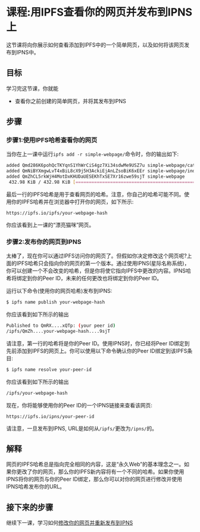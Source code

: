# 课程:用IPFS查看你的网页并发布到IPNS上

这节课将向你展示如何查看添加到IPFS中的一个简单网页，以及如何将该网页发布到IPNS中。

## 目标

学习完这节课，你就能

* 查看你之前创建的简单网页，并将其发布到IPNS

## 步骤

### 步骤1:使用IPFS哈希查看你的网页

当你在上一课中运行`ipfs add -r simple-webpage/`命令时，你的输出如下:

```bash
added Qmd286K6pohQcTKYqnS1YhWrCiS4gz7Xi34sdwMe9USZ7u simple-webpage/cat.jpg
added QmNiBYXmgwLvT4xBiL8cX9j5H3AckiEjAnLZsoBiK6xEEr simple-webpage/index.html
added QmZhCL5rkWjH4MotDxKHUDaUESEKhTxSE7Xr16zwe59sjT simple-webpage
 432.98 KiB / 432.98 KiB [=============================================] 100.00%
```

最后一行的IPFS哈希是用于查看网页的哈希。注意，你自己的哈希可能不同。使用你的IPFS哈希并在浏览器中打开你的网页，如下所示:

`https://ipfs.io/ipfs/your-webpage-hash`

你应该看到上一课的“漂亮猫咪”网页。

### 步骤2:发布你的网页到IPNS

太棒了，现在你可以通过IPFS访问你的网页了。但假如你决定修改这个网页呢?上面的IPFS哈希只会指向你的网页的第一个版本。通过使用IPNS(星际名称系统)，你可以创建一个不会改变的哈希，但是你将使它指向IPFS中更改的内容。IPNS哈希将绑定到你的Peer ID，未来的任何更改也将绑定到你的Peer ID。

运行以下命令(使用你的网页哈希)发布到IPNS:

```bash
$ ipfs name publish your-webpage-hash
```

你应该看到如下所示的输出

```bash
Published to QmRX....xQTp: (your peer id)
/ipfs/QmZh....your-webpage-hash....9sjT
```

请注意，第一行的哈希将是你的Peer ID。使用IPNS时，你已经将Peer ID绑定到先前添加到IPFS的网页上。你可以使用以下命令确认你的Peer ID绑定到该IPFS条目:

```bash
$ ipfs name resolve your-peer-id
```

你应该看到如下所示的输出

```bash
/ipfs/your-webpage-hash
```

现在，你将能够使用你的Peer ID的一个IPNS链接来查看该网页:

`https://ipfs.io/ipns/your-peer-id`

请注意，一旦发布到IPNS, URL是如何从`/ipfs/`更改为`/ipns/`的。

## 解释

网页的IPFS哈希总是指向完全相同的内容，这是“永久Web”的基本理念之一。如果你更改了你的网页，那么你的IPFS新内容将有一个不同的哈希。如果你使用IPNS将你的网页与你的Peer ID绑定，那么你可以对你的网页进行修改并使用IPNS哈希发布你的URL。

## 接下来的步骤

继续下一课，学习如何[修改你的网页并重新发布到IPNS](modify-republish.md)

